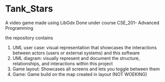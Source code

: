 # Tank_Stars

A video game made using LibGdx
Done under course CSE_201- Advanced Programming

the repository contains
1. UML user case: visual representation that showcases the interactions between actors (users or external systems) and this software
2. UML diagram: visually represent and document the structure, relationships, and interactions within this project
3. Game layout: Showcases all screens and lets you toggle between them
4. Game: Game build on the map created in layout (NOT WOEKING)
